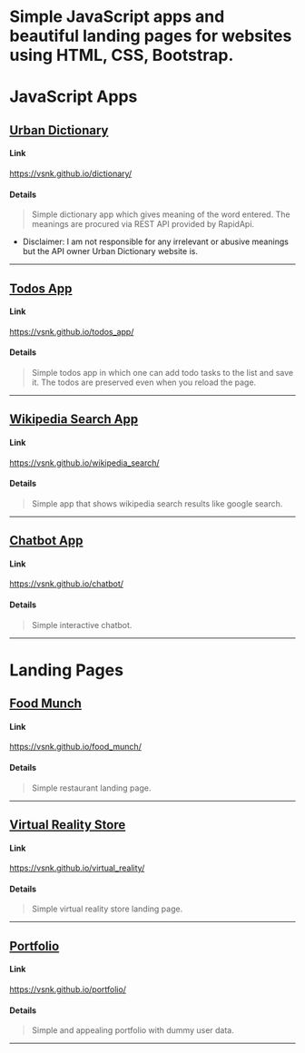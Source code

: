 # Simple JavaScript apps and beautiful landing pages for websites using HTML, CSS, Bootstrap.
  
  
# JavaScript Apps

## [Urban Dictionary](https://vsnk.github.io/dictionary/)

#### Link
https://vsnk.github.io/dictionary/
#### Details
> Simple dictionary app which gives meaning of the word entered.
The meanings are procured via REST API provided by RapidApi. 
* Disclaimer: I am not responsible for any irrelevant or abusive meanings
but the API owner Urban Dictionary website is.
---


## [Todos App](https://vsnk.github.io/todos_app/)

#### Link
https://vsnk.github.io/todos_app/
#### Details
> Simple todos app in which one can add todo tasks to the list and save it. 
The todos are preserved even when you reload the page.
---

## [Wikipedia Search App](https://vsnk.github.io/wikipedia_search/)

#### Link
https://vsnk.github.io/wikipedia_search/
#### Details
> Simple app that shows wikipedia search results like google search.
---

## [Chatbot App](https://vsnk.github.io/chatbot/)

#### Link
https://vsnk.github.io/chatbot/
#### Details
> Simple interactive chatbot.
---

# Landing Pages
  
## [Food Munch](https://vsnk.github.io/food_munch/)

#### Link
https://vsnk.github.io/food_munch/
#### Details
> Simple restaurant landing page.
---

## [Virtual Reality Store](https://vsnk.github.io/virtual_reality/)

#### Link
https://vsnk.github.io/virtual_reality/
#### Details
> Simple virtual reality store landing page.
---

## [Portfolio](https://vsnk.github.io/portfolio/)

#### Link
https://vsnk.github.io/portfolio/
#### Details
> Simple and appealing portfolio with dummy user data.
---
